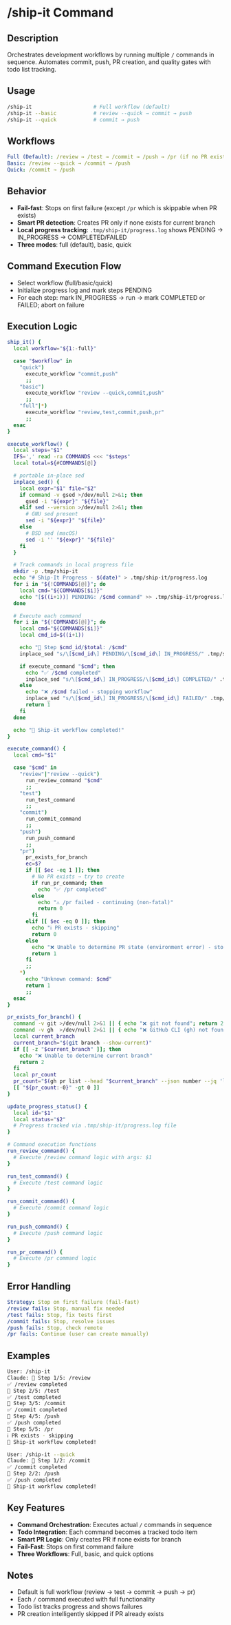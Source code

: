 # /ship-it Command

## Description

Orchestrates development workflows by running multiple `/` commands in sequence.
Automates commit, push, PR creation, and quality gates with todo list tracking.

## Usage

```bash
/ship-it                    # Full workflow (default)
/ship-it --basic            # review --quick → commit → push
/ship-it --quick            # commit → push
```

## Workflows

```yaml
Full (Default): /review → /test → /commit → /push → /pr (if no PR exists)
Basic: /review --quick → /commit → /push
Quick: /commit → /push
```

## Behavior

- **Fail-fast**: Stops on first failure (except `/pr` which is skippable when PR exists)
- **Smart PR detection**: Creates PR only if none exists for current branch
- **Local progress tracking**: `.tmp/ship-it/progress.log` shows PENDING → IN_PROGRESS → COMPLETED/FAILED
- **Three modes**: full (default), basic, quick

## Command Execution Flow

- Select workflow (full/basic/quick)
- Initialize progress log and mark steps PENDING
- For each step: mark IN_PROGRESS → run → mark COMPLETED or FAILED; abort on failure

## Execution Logic

```bash
ship_it() {
  local workflow="${1:-full}"

  case "$workflow" in
    "quick")
      execute_workflow "commit,push"
      ;;
    "basic")
      execute_workflow "review --quick,commit,push"
      ;;
    "full"|*)
      execute_workflow "review,test,commit,push,pr"
      ;;
  esac
}

execute_workflow() {
  local steps="$1"
  IFS=',' read -ra COMMANDS <<< "$steps"
  local total=${#COMMANDS[@]}

  # portable in-place sed
  inplace_sed() {
    local expr="$1" file="$2"
    if command -v gsed >/dev/null 2>&1; then
      gsed -i "${expr}" "${file}"
    elif sed --version >/dev/null 2>&1; then
      # GNU sed present
      sed -i "${expr}" "${file}"
    else
      # BSD sed (macOS)
      sed -i '' "${expr}" "${file}"
    fi
  }

  # Track commands in local progress file
  mkdir -p .tmp/ship-it
  echo "# Ship-It Progress - $(date)" > .tmp/ship-it/progress.log
  for i in "${!COMMANDS[@]}"; do
    local cmd="${COMMANDS[$i]}"
    echo "[$((i+1))] PENDING: /$cmd command" >> .tmp/ship-it/progress.log
  done

  # Execute each command
  for i in "${!COMMANDS[@]}"; do
    local cmd="${COMMANDS[$i]}"
    local cmd_id=$((i+1))

    echo "🚀 Step $cmd_id/$total: /$cmd"
    inplace_sed "s/\[$cmd_id\] PENDING/\[$cmd_id\] IN_PROGRESS/" .tmp/ship-it/progress.log

    if execute_command "$cmd"; then
      echo "✅ /$cmd completed"
      inplace_sed "s/\[$cmd_id\] IN_PROGRESS/\[$cmd_id\] COMPLETED/" .tmp/ship-it/progress.log
    else
      echo "❌ /$cmd failed - stopping workflow"
      inplace_sed "s/\[$cmd_id\] IN_PROGRESS/\[$cmd_id\] FAILED/" .tmp/ship-it/progress.log
      return 1
    fi
  done

  echo "🎉 Ship-it workflow completed!"
}

execute_command() {
  local cmd="$1"

  case "$cmd" in
    "review"|"review --quick")
      run_review_command "$cmd"
      ;;
    "test")
      run_test_command
      ;;
    "commit")
      run_commit_command
      ;;
    "push")
      run_push_command
      ;;
    "pr")
      pr_exists_for_branch
      ec=$?
      if [[ $ec -eq 1 ]]; then
        # No PR exists → try to create
        if run_pr_command; then
          echo "✅ /pr completed"
        else
          echo "⚠️ /pr failed - continuing (non-fatal)"
          return 0
        fi
      elif [[ $ec -eq 0 ]]; then
        echo "ℹ️ PR exists - skipping"
        return 0
      else
        echo "❌ Unable to determine PR state (environment error) - stopping workflow"
        return 1
      fi
      ;;
    *)
      echo "Unknown command: $cmd"
      return 1
      ;;
  esac
}

pr_exists_for_branch() {
  command -v git >/dev/null 2>&1 || { echo "❌ git not found"; return 2; }
  command -v gh  >/dev/null 2>&1 || { echo "❌ GitHub CLI (gh) not found"; return 2; }
  local current_branch
  current_branch="$(git branch --show-current)"
  if [[ -z "$current_branch" ]]; then
    echo "❌ Unable to determine current branch"
    return 2
  fi
  local pr_count
  pr_count="$(gh pr list --head "$current_branch" --json number --jq 'length' 2>/dev/null || echo 0)"
  [[ "${pr_count:-0}" -gt 0 ]]
}

update_progress_status() {
  local id="$1"
  local status="$2"
  # Progress tracked via .tmp/ship-it/progress.log file
}

# Command execution functions
run_review_command() {
  # Execute /review command logic with args: $1
}

run_test_command() {
  # Execute /test command logic
}

run_commit_command() {
  # Execute /commit command logic
}

run_push_command() {
  # Execute /push command logic
}

run_pr_command() {
  # Execute /pr command logic
}
```

## Error Handling

```yaml
Strategy: Stop on first failure (fail-fast)
/review fails: Stop, manual fix needed
/test fails: Stop, fix tests first
/commit fails: Stop, resolve issues
/push fails: Stop, check remote
/pr fails: Continue (user can create manually)
```

## Examples

```bash
User: /ship-it
Claude: 🚀 Step 1/5: /review
✅ /review completed
🚀 Step 2/5: /test
✅ /test completed
🚀 Step 3/5: /commit
✅ /commit completed
🚀 Step 4/5: /push
✅ /push completed
🚀 Step 5/5: /pr
ℹ️ PR exists - skipping
🎉 Ship-it workflow completed!

User: /ship-it --quick
Claude: 🚀 Step 1/2: /commit
✅ /commit completed
🚀 Step 2/2: /push
✅ /push completed
🎉 Ship-it workflow completed!
```

## Key Features

- **Command Orchestration**: Executes actual `/` commands in sequence
- **Todo Integration**: Each command becomes a tracked todo item
- **Smart PR Logic**: Only creates PR if none exists for branch
- **Fail-Fast**: Stops on first command failure
- **Three Workflows**: Full, basic, and quick options

## Notes

- Default is full workflow (review → test → commit → push → pr)
- Each `/` command executed with full functionality
- Todo list tracks progress and shows failures
- PR creation intelligently skipped if PR already exists
